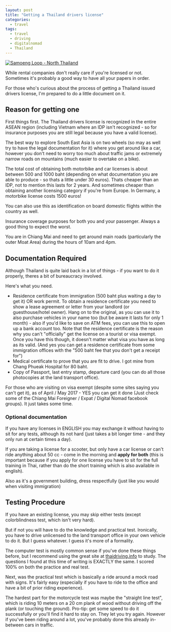 ```yaml
---
layout: post
title: "Getting a Thailand drivers license"
categories:
  - travel
tags:
  - travel
  - driving
  - digitalnomad
  - Thailand
---
```


[![Samoeng Loop - North Thailand](https://images.itinerantfoodie.com/photos/resized-samoeng-loop.png)](https://images.itinerantfoodie.com/photos/resized-samoeng-loop-north-thailand.png)

While rental companies don't really care if you're licensed or not. Sometimes it's probably a good way to have all your papers in order.

For those who's curious about the process of getting a Thailand issued drivers license, I'm prepared to do a little document on it.

## Reason for getting one

First things first. The Thailand drivers license is recognized in the entire ASEAN region (including Vietnam where an IDP isn't recognized - so for insurance purposes you are still legal because you have a valid license).

The best way to explore South East Asia is on two wheels (so may as well try to have the legal documentation for it) where you get around like a car, however you don't need to worry too much about traffic jams or extremely narrow roads on mountains (much easier to overtake on a bike).

The total cost of obtaining both motorbike and car licenses is about between 500 and 1000 baht (depending on what documentation you are able to produce - so thats a little under 30 euros). Thats cheaper than an IDP, not to mention this lasts for 2 years. And sometimes cheaper than obtaining another licensing category if you're from Europe. In Germany, a motorbike license costs 1500 euros!

You can also use this as identification on board domestic flights within the country as well.

Insurance coverage purposes for both you and your passenger. Always a good thing to expect the worst.

You are in Chiang Mai and need to get around main roads (particularly the outer Moat Area) during the hours of 10am and 4pm.


## Documentation Required

Although Thailand is quite laid back in a lot of things - if you want to do it properly, theres a bit of bureaucracy involved.

Here's what you need.

* Residence certificate from immigration (500 baht plus waiting a day to get it) OR work permit. To obtain a residence certificate you need to show a lease agreement or letter from your landlord (or guesthouse/hotel owner). Hang on to the original, as you can use it to also purchase vehicles in your name too (but be aware it lasts for only 1 month) - also if you'd like to save on ATM fees, you can use this to open up a bank account too. Note that the residence certificate is the reason why you can't "officially" get the license on a tourist or visa exempt. Once you have this though, it doesn't matter what visa you have as long as its valid. (And yes you can get a residence certificate from some immigration offices with the "500 baht fee that you don't get a receipt for")
* Medical certificate to prove that you are fit to drive. I got mine from Chang Phueak Hospital for 80 baht.
* Copy of Passport, last entry stamp, departure card (you can do all those photocopies at the land transport office).

For those who are visiting on visa exempt (despite some sites saying you can't get it), as of April / May 2017 - YES you can get it done (Just check some of the Chiang Mai Foreigner / Expat / Digital Nomad facebook groups). It just takes some time.

### Optional documentation

If you have any licenses in ENGLISH you may exchange it without having to sit for any tests, although its not hard (just takes a bit longer time - and they only run at certain times a day).

If you are taking a license for a scooter, but only have a car license or can't ride anything about 50 cc - come in the morning and **apply for both** (this is important because if you apply for one license you have to sit for the full training in Thai, rather than do the short training which is also available in english).

Also as it's a government building, dress respectfully (just like you would when visiting immigration)

## Testing Procedure

If you have an existing license, you may skip either tests (except colorblindness test, which isn't very hard).

But if not you will have to do the knowledge and practical test. Ironically, you have to drive unlicensed to the land transport office in your own vehicle to do it. But I guess whatever. I guess it's more of a formality.

The computer test is mostly common sense if you've done these things before, but I recommend using the great site at [thaidriving.info](http://thaidriving.info) to study. The questions I found at this time of writing is EXACTLY the same. I scored 100% on both the practice and real test.

Next, was the practical test which is basically a ride around a mock road with signs. It's fairly easy (especially if you have to ride to the office and have a bit of prior riding experience).

The hardest part for the motorcycle test was maybe the "straight line test", which is riding 10 meters on a 20 cm plank of wood without driving off the plank (or touching the ground). Pro-tip: get some speed to do it successfully or you'll find it hard to stay on. They let you try again. However if you've been riding around a lot, you've probably done this already in-between cars in traffic.
